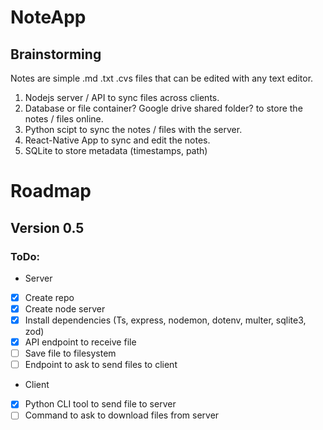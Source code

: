 # NoteApp

## Brainstorming
Notes are simple .md .txt .cvs files that can be edited with any text editor.

1. Nodejs server / API to sync files across clients.
2. Database or file container? Google drive shared folder? to store the notes / files online.
3. Python scipt to sync the notes / files with the server. 
4. React-Native App to sync and edit the notes.
5. SQLite to store metadata (timestamps, path)


# Roadmap

## Version 0.5
### ToDo:
- Server
- [x] Create repo
- [x] Create node server
- [x] Install dependencies (Ts, express, nodemon, dotenv, multer, sqlite3, zod)
- [x] API endpoint to receive file
- [ ] Save file to filesystem
- [ ] Endpoint to ask to send files to client
  
- Client
- [x] Python CLI tool to send file to server
- [ ] Command to ask to download files from server
